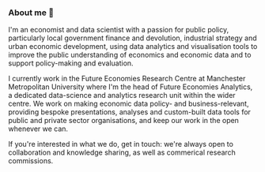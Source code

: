 ### About me 👋

I'm an economist and data scientist with a passion for public policy, particularly local government finance and devolution, industrial strategy and urban economic development, using data analytics and visualisation tools to improve the public understanding of economics and economic data and to support policy-making and evaluation.

I currently work in the Future Economies Research Centre at Manchester Metropolitan University where I'm the head of Future Economies Analytics, a dedicated data-science and analytics research unit within the wider centre. We work on making economic data policy- and business-relevant, providing bespoke presentations, analyses and custom-built data tools for public and private sector organisations, and keep our work in the open whenever we can.

If you're interested in what we do, get in touch: we're always open to collaboration and knowledge sharing, as well as commerical research commissions.
<!--
**christianspence/christianspence** is a ✨ _special_ ✨ repository because its `README.md` (this file) appears on your GitHub profile.

Here are some ideas to get you started:

- 🔭 I’m currently working on ...
- 🌱 I’m currently learning ...
- 👯 I’m looking to collaborate on ...
- 🤔 I’m looking for help with ...
- 💬 Ask me about ...
- 📫 How to reach me: ...
- 😄 Pronouns: ...
- ⚡ Fun fact: ...
-->
